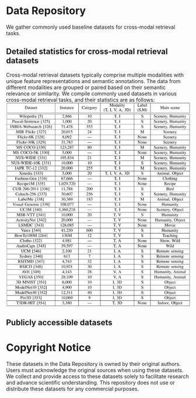 # Data Repository
We gather commonly used baseline datasets for cross-modal retrieval tasks.

## Detailed statistics for cross-modal retrieval datasets
Cross-modal retrieval datasets typically comprise multiple modalities with unique feature representations and semantic annotations. The data from different modalities are grouped or paired based on their semantic relevance or similarity. We compile commonly used datasets in various cross-modal retrieval tasks, and their statistics are as follows:
<img src="_README.sup/1726731371332.png" alt="Detailed statistics for cross-modal retrieval datasets. Modality: T is text, I is image, V is video, A is audio, and 3D is 3D model. Label: S is single-label and M is multi-label." width="600">

## Publicly accessible datasets


# Copyright Notice
These datasets in the Data Repository is owned by their original authors. 
Users must acknowledge the original sources when using these datasets.
We collect and provide access to these datasets solely to facilitate research and advance scientific understanding. This repository does not use or distribute these datasets for any commercial purposes.
